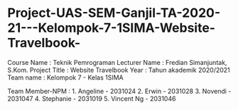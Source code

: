 # Project-UAS-SEM-Ganjil-TA-2020-21---Kelompok-7-1SIMA-Website-Travelbook-

Course Name      : Teknik Pemrograman
Lecturer Name    : Fredian Simanjuntak, S.Kom.
Project Title    : Website Travelbook
Year             : Tahun akademik 2020/2021
Team name        :  Kelompok 7  - Kelas 1SIMA

Team Member-NPM  :  1. Angeline    - 2031024
                    2. Erwin       - 2031028
                    3. Novendi     - 2031047
                    4. Stephanie   - 2031019
                    5. Vincent Ng  - 2031046
